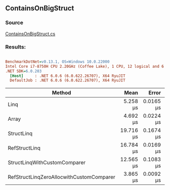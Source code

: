 ﻿## ContainsOnBigStruct

### Source
[ContainsOnBigStruct.cs](../../src/StructLinq.Benchmark/ContainsOnBigStruct.cs)

### Results:
``` ini

BenchmarkDotNet=v0.13.1, OS=Windows 10.0.22000
Intel Core i7-8750H CPU 2.20GHz (Coffee Lake), 1 CPU, 12 logical and 6 physical cores
.NET SDK=6.0.203
  [Host]     : .NET 6.0.6 (6.0.622.26707), X64 RyuJIT
  DefaultJob : .NET 6.0.6 (6.0.622.26707), X64 RyuJIT


```
|                                   Method |      Mean |     Error |    StdDev | Ratio | RatioSD | Allocated |
|----------------------------------------- |----------:|----------:|----------:|------:|--------:|----------:|
|                                     Linq |  5.258 μs | 0.0165 μs | 0.0146 μs |  1.00 |    0.00 |         - |
|                                    Array |  4.692 μs | 0.0224 μs | 0.0199 μs |  0.89 |    0.00 |         - |
|                               StructLinq | 19.716 μs | 0.1674 μs | 0.1566 μs |  3.75 |    0.03 |         - |
|                            RefStructLinq | 16.784 μs | 0.0169 μs | 0.0132 μs |  3.19 |    0.01 |         - |
|             StructLinqWithCustomComparer | 12.565 μs | 0.1083 μs | 0.1013 μs |  2.39 |    0.02 |         - |
| RefStructLinqZeroAllocwithCustomComparer |  3.865 μs | 0.0092 μs | 0.0077 μs |  0.74 |    0.00 |         - |
